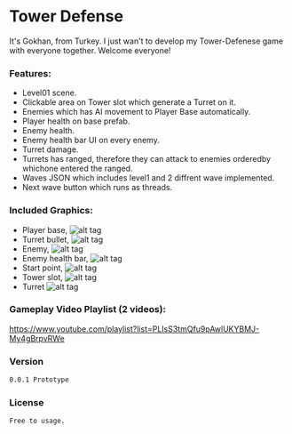 # Tower Defense

It's Gokhan, from Turkey. I just wan't to develop my Tower-Defenese game with everyone together. Welcome everyone!

### Features: 

  - Level01 scene.
  - Clickable area on Tower slot which generate a Turret on it. 
  - Enemies which has AI movement to Player Base automatically. 
  - Player health on base prefab. 
  - Enemy health. 
  - Enemy health bar UI on every enemy.
  - Turret damage. 
  - Turrets has ranged, therefore they can attack to enemies orderedby whichone entered the ranged.
  - Waves JSON which includes level1 and 2 diffrent wave implemented.
  - Next wave button which runs as threads.

### Included Graphics: 
-   Player base, ![alt tag](https://s7.postimg.org/cdppa9lzf/player_Base.png)
-   Turret bullet, ![alt tag](https://s7.postimg.org/bln1b2hsb/bullet.png)
-   Enemy, ![alt tag](https://s7.postimg.org/w71t2yzd7/enemy.png)
-	Enemy health bar, ![alt tag](https://s10.postimg.org/5tfjzjtt5/enemy_Health_Bar.png)
-   Start point, ![alt tag](https://s7.postimg.org/nrgtz7lvv/start_Point.png)
-   Tower slot, ![alt tag](https://s7.postimg.org/7ui22hthn/tower_Slot.png)
-   Turret ![alt tag](https://s7.postimg.org/pyl2n4r63/turret.png)

### Gameplay Video Playlist (2 videos):
https://www.youtube.com/playlist?list=PLIsS3tmQfu9pAwlUKYBMJ-My4gBrpvRWe


### Version

```sh
0.0.1 Prototype
```

### License
```sh
Free to usage.
```
